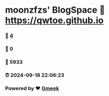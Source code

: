 # moonzfzs' BlogSpace :link: https://qwtoe.github.io 
### :page_facing_up: [4](https://qwtoe.github.io/tag.html) 
### :speech_balloon: 0 
### :hibiscus: 5933 
### :alarm_clock: 2024-09-18 22:06:23 
### Powered by :heart: [Gmeek](https://github.com/Meekdai/Gmeek)

